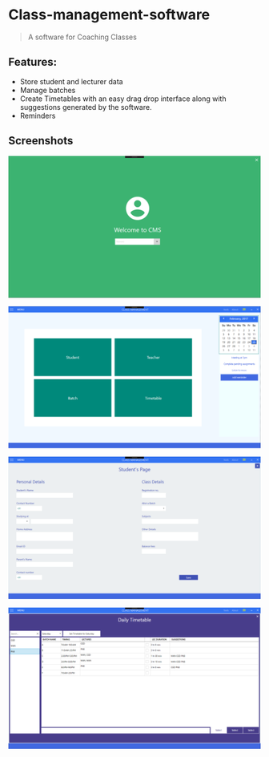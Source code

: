 # Class-management-software

> A software for Coaching Classes

## Features:
* Store student and lecturer data
* Manage batches
* Create Timetables with an easy drag drop interface along with suggestions generated by the software.
* Reminders

## Screenshots
![Alt text](Screenshots/LoginPage.png "Login page")

![Alt text](Screenshots/MainWindow.png "Main window")

![Alt text](Screenshots/StudentForm.png "Student Form")

![Alt text](Screenshots/Timetable.png "Timetable")

